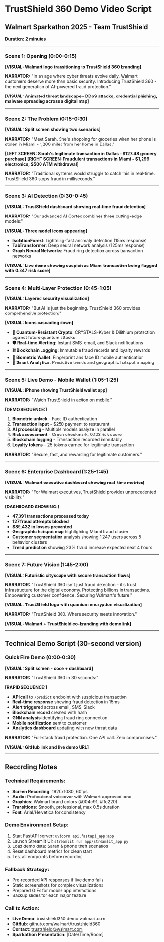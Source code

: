 # TrustShield 360 Demo Video Script
## Walmart Sparkathon 2025 - Team TrustShield

**Duration: 2 minutes**

---

### Scene 1: Opening (0:00-0:15)
**[VISUAL: Walmart logo transitioning to TrustShield 360 branding]**

**NARRATOR:** "In an age where cyber threats evolve daily, Walmart customers deserve more than basic security. Introducing TrustShield 360 - the next generation of AI-powered fraud protection."

**[VISUAL: Animated threat landscape - DDoS attacks, credential phishing, malware spreading across a digital map]**

---

### Scene 2: The Problem (0:15-0:30)
**[VISUAL: Split screen showing two scenarios]**

**NARRATOR:** "Meet Sarah. She's shopping for groceries when her phone is stolen in Miami - 1,200 miles from her home in Dallas."

**[LEFT SCREEN: Sarah's legitimate transaction in Dallas - $127.48 grocery purchase]**
**[RIGHT SCREEN: Fraudulent transactions in Miami - $1,299 electronics, $500 ATM withdrawal]**

**NARRATOR:** "Traditional systems would struggle to catch this in real-time. TrustShield 360 stops fraud in milliseconds."

---

### Scene 3: AI Detection (0:30-0:45)
**[VISUAL: TrustShield dashboard showing real-time fraud detection]**

**NARRATOR:** "Our advanced AI Cortex combines three cutting-edge models:"

**[VISUAL: Three model icons appearing]**
- **IsolationForest**: Lightning-fast anomaly detection (15ms response)
- **TabTransformer**: Deep neural network analysis (125ms response)  
- **Graph Neural Networks**: Fraud ring detection across transaction networks

**[VISUAL: Live demo showing suspicious Miami transaction being flagged with 0.847 risk score]**

---

### Scene 4: Multi-Layer Protection (0:45-1:05)
**[VISUAL: Layered security visualization]**

**NARRATOR:** "But AI is just the beginning. TrustShield 360 provides comprehensive protection:"

**[VISUAL: Icons cascading down]**
- **🔐 Quantum-Resistant Crypto**: CRYSTALS-Kyber & Dilithium protection against future quantum attacks
- **🛡️ Real-time Alerting**: Instant SMS, email, and Slack notifications
- **⛓️ Blockchain Logging**: Immutable fraud records and loyalty rewards
- **📱 Biometric Wallet**: Fingerprint and face ID mobile authentication
- **🎯 Smart Analytics**: Predictive trends and geographic hotspot mapping

---

### Scene 5: Live Demo - Mobile Wallet (1:05-1:25)
**[VISUAL: iPhone showing TrustShield wallet app]**

**NARRATOR:** "Watch TrustShield in action on mobile."

**[DEMO SEQUENCE:]**
1. **Biometric unlock** - Face ID authentication
2. **Transaction input** - $250 payment to restaurant
3. **AI processing** - Multiple models analyze in parallel
4. **Risk assessment** - Green checkmark, 0.123 risk score
5. **Blockchain logging** - Transaction recorded immutably
6. **Loyalty tokens** - 25 tokens earned for legitimate transaction

**NARRATOR:** "Secure, fast, and rewarding for legitimate customers."

---

### Scene 6: Enterprise Dashboard (1:25-1:45)
**[VISUAL: Walmart executive dashboard showing real-time metrics]**

**NARRATOR:** "For Walmart executives, TrustShield provides unprecedented visibility:"

**[DASHBOARD SHOWING:]**
- **47,391 transactions processed today**
- **127 fraud attempts blocked**
- **$89,432 in losses prevented**
- **Geographic hotspot map** highlighting Miami fraud cluster
- **Customer segmentation** analysis showing 1,247 users across 5 behavior clusters
- **Trend prediction** showing 23% fraud increase expected next 4 hours

---

### Scene 7: Future Vision (1:45-2:00)
**[VISUAL: Futuristic cityscape with secure transaction flows]**

**NARRATOR:** "TrustShield 360 isn't just fraud detection - it's trust infrastructure for the digital economy. Protecting billions in transactions. Empowering customer confidence. Securing Walmart's future."

**[VISUAL: TrustShield logo with quantum encryption visualization]**

**NARRATOR:** "TrustShield 360. Where security meets innovation."

**[VISUAL: Walmart + TrustShield co-branding with demo link]**

---

## Technical Demo Script (30-second version)

### Quick Fire Demo (0:00-0:30)
**[VISUAL: Split screen - code + dashboard]**

**NARRATOR:** "TrustShield 360 in 30 seconds:"

**[RAPID SEQUENCE:]**
- **API call** to `/predict` endpoint with suspicious transaction
- **Real-time response** showing fraud detection in 15ms
- **Alert triggered** across email, SMS, Slack
- **Blockchain record** created with hash
- **GNN analysis** identifying fraud ring connection
- **Mobile notification** sent to customer
- **Analytics dashboard** updating with new threat data

**NARRATOR:** "Full-stack fraud protection. One API call. Zero compromises."

**[VISUAL: GitHub link and live demo URL]**

---

## Recording Notes

### Technical Requirements:
- **Screen Recording**: 1920x1080, 60fps
- **Audio**: Professional voiceover with Walmart-approved tone
- **Graphics**: Walmart brand colors (#004c91, #ffc220)
- **Transitions**: Smooth, professional, max 0.5s duration
- **Font**: Arial/Helvetica for consistency

### Demo Environment Setup:
1. Start FastAPI server: `uvicorn api.fastapi_app:app`
2. Launch Streamlit UI: `streamlit run app/streamlit_app.py`
3. Load demo data: Sarah & phone theft scenarios
4. Reset dashboard metrics for clean start
5. Test all endpoints before recording

### Fallback Strategy:
- Pre-recorded API responses if live demo fails
- Static screenshots for complex visualizations
- Prepared GIFs for mobile app interactions
- Backup slides for each major feature

### Call to Action:
- **Live Demo**: trustshield360.demo.walmart.com
- **GitHub**: github.com/walmart/trustshield360
- **Contact**: trustshield@walmart.com
- **Sparkathon Presentation**: [Date/Time/Room] 